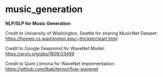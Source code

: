 # music_generation
**NLP/SLP for Music Generation**

Credit to University of Washington, Seattle for sharing MusicNet Dataset: https://homes.cs.washington.edu/~thickstn/start.html

Credit to Google Deepmind for WaveNet Model: https://arxiv.org/abs/1609.03499

Credit to Quim Llimona for WaveNet Implementation: https://github.com/ibab/tensorflow-wavenet
